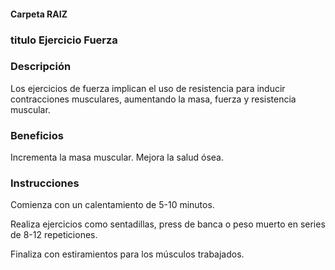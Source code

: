 #### Carpeta RAIZ 

### titulo Ejercicio Fuerza

### Descripción

Los ejercicios de fuerza implican el uso de resistencia para inducir contracciones musculares, aumentando la masa, fuerza y resistencia muscular.


### Beneficios
Incrementa la masa muscular.
Mejora la salud ósea.


### Instrucciones
Comienza con un calentamiento de 5-10 minutos.

Realiza ejercicios como sentadillas, press de banca o peso muerto en series de 8-12 repeticiones.

Finaliza con estiramientos para los músculos trabajados.



